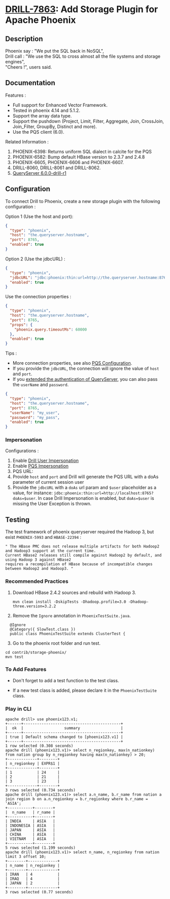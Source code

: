 # [DRILL-7863](https://issues.apache.org/jira/browse/DRILL-7863): Add Storage Plugin for Apache Phoenix

## Description

 Phoenix say : "We put the SQL back in NoSQL",<br/>
 Drill call : "We use the SQL to cross almost all the file systems and storage engines",<br/>
 "Cheers !", users said.

## Documentation

Features :

 - Full support for Enhanced Vector Framework.
 - Tested in phoenix 4.14 and 5.1.2.
 - Support the array data type.
 - Support the pushdown (Project, Limit, Filter, Aggregate, Join, CrossJoin, Join_Filter, GroupBy, Distinct and more).
 - Use the PQS client (6.0).

Related Information :

 1. PHOENIX-6398: Returns uniform SQL dialect in calcite for the PQS
 2. PHOENIX-6582: Bump default HBase version to 2.3.7 and 2.4.8
 3. PHOENIX-6605, PHOENIX-6606 and PHOENIX-6607.
 4. DRILL-8060, DRILL-8061 and DRILL-8062.
 5. [QueryServer 6.0.0-drill-r1](https://github.com/luocooong/phoenix-queryserver/releases/tag/6.0.0-drill-r1)

## Configuration

 To connect Drill to Phoenix, create a new storage plugin with the following configuration :

Option 1 (Use the host and port):

```json
{
  "type": "phoenix",
  "host": "the.queryserver.hostname",
  "port": 8765,
  "enabled": true
}
```

Option 2 (Use the jdbcURL) :

```json
{
  "type": "phoenix",
  "jdbcURL": "jdbc:phoenix:thin:url=http://the.queryserver.hostname:8765;serialization=PROTOBUF",
  "enabled": true
}
```

Use the connection properties :

```json
{
  "type": "phoenix",
  "host": "the.queryserver.hostname",
  "port": 8765,
  "props": {
    "phoenix.query.timeoutMs": 60000
  },
  "enabled": true
}
```

Tips :
 * More connection properties, see also [PQS Configuration](http://phoenix.apache.org/server.html).
 * If you provide the `jdbcURL`, the connection will ignore the value of `host` and `port`.
 * If you [extended the authentication of QueryServer](https://github.com/Boostport/avatica/issues/28), you can also pass the `userName` and `password`.

```json
{
  "type": "phoenix",
  "host": "the.queryserver.hostname",
  "port": 8765,
  "userName": "my_user",
  "password": "my_pass",
  "enabled": true
}
```

### Impersonation
Configurations :
1. Enable [Drill User Impersonation](https://drill.apache.org/docs/configuring-user-impersonation/)
2. Enable [PQS Impersonation](https://phoenix.apache.org/server.html#Impersonation)
3. PQS URL:
  1. Provide `host` and `port` and Drill will generate the PQS URL with a doAs parameter of current session user
  2. Provide the `jdbcURL` with a `doAs` url param and `$user` placeholder as a value, for instance:
     `jdbc:phoenix:thin:url=http://localhost:8765?doAs=$user`. In case Drill Impersonation is enabled, but `doAs=$user`
     is missing the User Exception is thrown.

## Testing

 The test framework of phoenix queryserver required the Hadoop 3, but exist `PHOENIX-5993` and `HBASE-22394` :

```
" The HBase PMC does not release multiple artifacts for both Hadoop2 and Hadoop3 support at the current time.
Current HBase2 releases still compile against Hadoop2 by default, and using Hadoop 3 against HBase2
requires a recompilation of HBase because of incompatible changes between Hadoop2 and Hadoop3. "
```

### Recommended Practices

 1. Download HBase 2.4.2 sources and rebuild with Hadoop 3.

    ```mvn clean install -DskipTests -Dhadoop.profile=3.0 -Dhadoop-three.version=3.2.2```

 2. Remove the `Ignore` annotation in `PhoenixTestSuite.java`.
    
  ```
    @Ignore
    @Category({ SlowTest.class })
    public class PhoenixTestSuite extends ClusterTest {
   ```
    
 3. Go to the phoenix root folder and run test.

  ```
  cd contrib/storage-phoenix/
  mvn test
  ```

### To Add Features

 - Don't forget to add a test function to the test class.
 
 - If a new test class is added, please declare it in the `PhoenixTestSuite` class.

### Play in CLI

```
apache drill> use phoenix123.v1;
+------+-------------------------------------------+
|  ok  |                  summary                  |
+------+-------------------------------------------+
| true | Default schema changed to [phoenix123.v1] |
+------+-------------------------------------------+
1 row selected (0.308 seconds)
apache drill (phoenix123.v1)> select n_regionkey, max(n_nationkey) from nation group by n_regionkey having max(n_nationkey) > 20;
+-------------+--------+
| n_regionkey | EXPR$1 |
+-------------+--------+
| 1           | 24     |
| 2           | 21     |
| 3           | 23     |
+-------------+--------+
3 rows selected (0.734 seconds)
apache drill (phoenix123.v1)> select a.n_name, b.r_name from nation a join region b on a.n_regionkey = b.r_regionkey where b.r_name = 'ASIA';
+-----------+--------+
|  n_name   | r_name |
+-----------+--------+
| INDIA     | ASIA   |
| INDONESIA | ASIA   |
| JAPAN     | ASIA   |
| CHINA     | ASIA   |
| VIETNAM   | ASIA   |
+-----------+--------+
5 rows selected (1.199 seconds)
apache drill (phoenix123.v1)> select n_name, n_regionkey from nation limit 3 offset 10;
+--------+-------------+
| n_name | n_regionkey |
+--------+-------------+
| IRAN   | 4           |
| IRAQ   | 4           |
| JAPAN  | 2           |
+--------+-------------+
3 rows selected (0.77 seconds)
```
